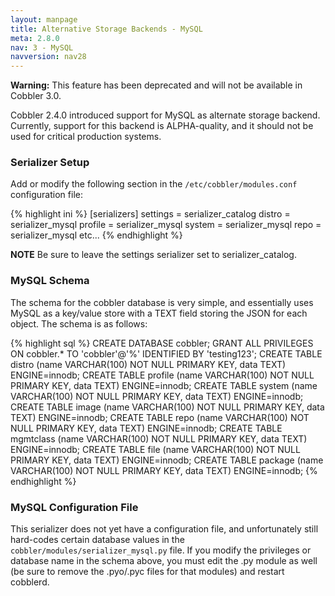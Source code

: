 ```yaml
---
layout: manpage
title: Alternative Storage Backends - MySQL
meta: 2.8.0
nav: 3 - MySQL
navversion: nav28
---
```


<div class="alert alert-info alert-block">
    <b>Warning:</b> This feature has been deprecated and will not be available in Cobbler 3.0.
</div>

Cobbler 2.4.0 introduced support for MySQL as alternate storage backend. Currently, support for this backend is
ALPHA-quality, and it should not be used for critical production systems.

### Serializer Setup

Add or modify the following section in the `/etc/cobbler/modules.conf` configuration file:

{% highlight ini %}
[serializers]
settings = serializer_catalog
distro = serializer_mysql
profile = serializer_mysql
system = serializer_mysql
repo = serializer_mysql
etc...
{% endhighlight %}

**NOTE** Be sure to leave the settings serializer set to serializer_catalog.

### MySQL Schema

The schema for the cobbler database is very simple, and essentially uses MySQL as a key/value store with a TEXT field
storing the JSON for each object. The schema is as follows:

{% highlight sql %}
CREATE DATABASE cobbler;
GRANT ALL PRIVILEGES ON cobbler.* TO 'cobbler'@'%' IDENTIFIED BY 'testing123';
CREATE TABLE distro (name VARCHAR(100) NOT NULL PRIMARY KEY, data TEXT) ENGINE=innodb;
CREATE TABLE profile (name VARCHAR(100) NOT NULL PRIMARY KEY, data TEXT) ENGINE=innodb;
CREATE TABLE system (name VARCHAR(100) NOT NULL PRIMARY KEY, data TEXT) ENGINE=innodb;
CREATE TABLE image (name VARCHAR(100) NOT NULL PRIMARY KEY, data TEXT) ENGINE=innodb;
CREATE TABLE repo (name VARCHAR(100) NOT NULL PRIMARY KEY, data TEXT) ENGINE=innodb;
CREATE TABLE mgmtclass (name VARCHAR(100) NOT NULL PRIMARY KEY, data TEXT) ENGINE=innodb;
CREATE TABLE file (name VARCHAR(100) NOT NULL PRIMARY KEY, data TEXT) ENGINE=innodb;
CREATE TABLE package (name VARCHAR(100) NOT NULL PRIMARY KEY, data TEXT) ENGINE=innodb;
{% endhighlight %}

### MySQL Configuration File

This serializer does not yet have a configuration file, and unfortunately still hard-codes certain database values in
the `cobbler/modules/serializer_mysql.py` file. If you modify the privileges or database name in the schema above, you
must edit the .py module as well (be sure to remove the .pyo/.pyc files for that modules) and restart cobblerd.
